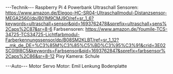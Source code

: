 ---Technik---
Raspberry Pi 4
Powerbank
Ultraschall Sensoren: https://www.amazon.de/Elegoo-HC-SR04-Ultraschallmodul-Distanzsensor-MEGA2560/dp/B01M9CMJ9O/ref=sr_1_6?keywords=ultraschall+sensor&qid=1693762478&sprefix=ultraschall+sens%2Caps%2C87&sr=8-6
Farbsensoren: https://www.amazon.de/Youmile-TCS-34725-TCS34725-Lichtfarbmodul-Farberkennungssensor/dp/B08SM2KLBT/ref=sr_1_12?__mk_de_DE=%C3%85M%C3%85%C5%BD%C3%95%C3%91&crid=3E02SC0I9I8C5&keywords=Farbsensor&qid=1693762847&sprefix=farbsensor%2Caps%2C86&sr=8-12
Pixy Kamera: Schule

---Auto---
Motor
Servo Motor: Emil
Lenkung
Bodenplatte
